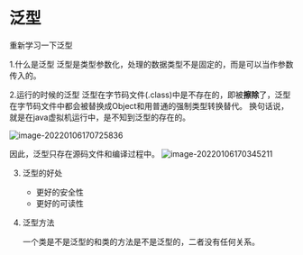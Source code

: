 # 泛型
重新学习一下泛型

1.什么是泛型
泛型是类型参数化，处理的数据类型不是固定的，而是可以当作参数传入的。

2.运行的时候的泛型
泛型在字节码文件(.class)中是不存在的，即被**擦除**了，泛型在字节码文件中都会被替换成Object和用普通的强制类型转换替代。
换句话说，就是在java虚拟机运行中，是不知到泛型的存在的。

![image-20220106170725836](https://gitee.com/shenhl-01/uploadpic/raw/master/image-20220106170725836.png)

因此，泛型只存在源码文件和编译过程中。
![image-20220106170345211](https://gitee.com/shenhl-01/uploadpic/raw/master/image-20220106170345211.png)



3. 泛型的好处

    * 更好的安全性
    * 更好的可读性

4. 泛型方法

    一个类是不是泛型的和类的方法是不是泛型的，二者没有任何关系。